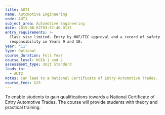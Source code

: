 ```yaml
---
title: AUT1
name: Automotive Engineering
code: AUT1
subject_area: Automotive Engineering
date: 2019-08-02T03:57:40.911Z
entry_requirements: >-
  Class size limited. Entry by HOF/TIC approval and a record of safety and
  responsibility in Years 9 and 10.
year: '11'
type: Optional
course_duration: Full Year
course_level: NCEA 1 and 2
assessment_type: Unit Standard
leads_to:
  - AUT2
notes: Can lead to a National Certificate of Entry Automotive Trades.
course_fees: $25
---
```

To enable students to gain qualifications towards a National Certificate of Entry Automotive Trades. The course will provide students with theory and practical training.
